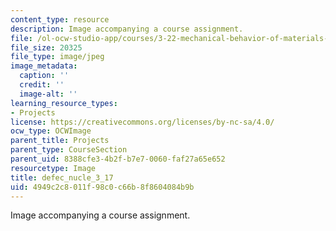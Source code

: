 ```yaml
---
content_type: resource
description: Image accompanying a course assignment.
file: /ol-ocw-studio-app/courses/3-22-mechanical-behavior-of-materials-spring-2008/4949c2c8011f98c0c66b8f8604084b9b_defec_nucle_3_17.jpg
file_size: 20325
file_type: image/jpeg
image_metadata:
  caption: ''
  credit: ''
  image-alt: ''
learning_resource_types:
- Projects
license: https://creativecommons.org/licenses/by-nc-sa/4.0/
ocw_type: OCWImage
parent_title: Projects
parent_type: CourseSection
parent_uid: 8388cfe3-4b2f-b7e7-0060-faf27a65e652
resourcetype: Image
title: defec_nucle_3_17
uid: 4949c2c8-011f-98c0-c66b-8f8604084b9b
---
```

Image accompanying a course assignment.